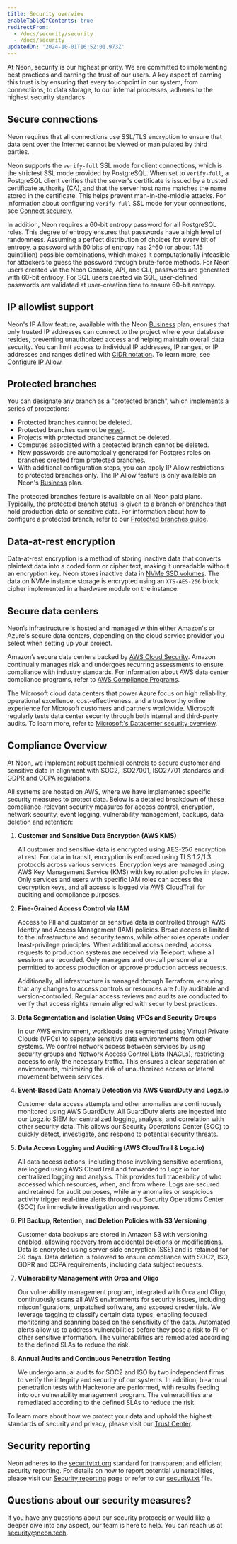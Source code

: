 ```yaml
---
title: Security overview
enableTableOfContents: true
redirectFrom:
  - /docs/security/security
  - /docs/security
updatedOn: '2024-10-01T16:52:01.973Z'
---
```


At Neon, security is our highest priority. We are committed to implementing best practices and earning the trust of our users. A key aspect of earning this trust is by ensuring that every touchpoint in our system, from connections, to data storage, to our internal processes, adheres to the highest security standards.

## Secure connections

Neon requires that all connections use SSL/TLS encryption to ensure that data sent over the Internet cannot be viewed or manipulated by third parties.

Neon supports the `verify-full` SSL mode for client connections, which is the strictest SSL mode provided by PostgreSQL. When set to `verify-full`, a PostgreSQL client verifies that the server's certificate is issued by a trusted certificate authority (CA), and that the server host name matches the name stored in the certificate. This helps prevent man-in-the-middle attacks. For information about configuring `verify-full` SSL mode for your connections, see [Connect securely](/docs/connect/connect-securely).

In addition, Neon requires a 60-bit entropy password for all PostgreSQL roles. This degree of entropy ensures that passwords have a high level of randomness. Assuming a perfect distribution of choices for every bit of entropy, a password with 60 bits of entropy has 2^60 (or about 1.15 quintillion) possible combinations, which makes it computationally infeasible for attackers to guess the password through brute-force methods. For Neon users created via the Neon Console, API, and CLI, passwords are generated with 60-bit entropy. For SQL users created via SQL, user-defined passwords are validated at user-creation time to ensure 60-bit entropy.

## IP allowlist support

Neon's IP Allow feature, available with the Neon [Business](/docs/introduction/plans#business) plan, ensures that only trusted IP addresses can connect to the project where your database resides, preventing unauthorized access and helping maintain overall data security. You can limit access to individual IP addresses, IP ranges, or IP addresses and ranges defined with [CIDR notation](/docs/reference/glossary#cidr-notation). To learn more, see [Configure IP Allow](/docs/manage/projects#configure-ip-allow).

## Protected branches

You can designate any branch as a "protected branch", which implements a series of protections:

- Protected branches cannot be deleted.
- Protected branches cannot be [reset](/docs/manage/branches#reset-a-branch-from-parent).
- Projects with protected branches cannot be deleted.
- Computes associated with a protected branch cannot be deleted.
- New passwords are automatically generated for Postgres roles on branches created from protected branches.
- With additional configuration steps, you can apply IP Allow restrictions to protected branches only. The IP Allow feature is only available on Neon's [Business](/docs/introduction/plans#business) plan.

The protected branches feature is available on all Neon paid plans. Typically, the protected branch status is given to a branch or branches that hold production data or sensitive data. For information about how to configure a protected branch, refer to our [Protected branches guide](/docs/guides/protected-branches).

## Data-at-rest encryption

Data-at-rest encryption is a method of storing inactive data that converts plaintext data into a coded form or cipher text, making it unreadable without an encryption key. Neon stores inactive data in [NVMe SSD volumes](https://docs.aws.amazon.com/AWSEC2/latest/UserGuide/ssd-instance-store.html#nvme-ssd-volumes). The data on NVMe instance storage is encrypted using an `XTS-AES-256` block cipher implemented in a hardware module on the instance.

## Secure data centers

Neon’s infrastructure is hosted and managed within either Amazon's or Azure's secure data centers, depending on the cloud service provider you select when setting up your project.

Amazon’s secure data centers backed by [AWS Cloud Security](https://aws.amazon.com/security/). Amazon continually manages risk and undergoes recurring assessments to ensure compliance with industry standards. For information about AWS data center compliance programs, refer to [AWS Compliance Programs](https://aws.amazon.com/compliance/programs/).

The Microsoft cloud data centers that power Azure focus on high reliability, operational excellence, cost-effectiveness, and a trustworthy online experience for Microsoft customers and partners worldwide. Microsoft regularly tests data center security through both internal and third-party audits. To learn more, refer to [Microsoft's Datacenter security overview](https://learn.microsoft.com/en-us/compliance/assurance/assurance-datacenter-security).

## Compliance Overview

At Neon, we implement robust technical controls to secure customer and sensitive data in alignment with SOC2, ISO27001, ISO27701 standards and GDPR and CCPA regulations.

All systems are hosted on AWS, where we have implemented specific security measures to protect data. Below is a detailed breakdown of these compliance-relevant security measures for access control, encryption, network security, event logging, vulnerability management, backups, data deletion and retention:

1. **Customer and Sensitive Data Encryption (AWS KMS)**

   All customer and sensitive data is encrypted using AES-256 encryption at rest. For data in transit, encryption is enforced using TLS 1.2/1.3 protocols across various services. Encryption keys are managed using AWS Key Management Service (KMS) with key rotation policies in place. Only services and users with specific IAM roles can access the decryption keys, and all access is logged via AWS CloudTrail for auditing and compliance purposes.

2. **Fine-Grained Access Control via IAM**

   Access to PII and customer or sensitive data is controlled through AWS Identity and Access Management (IAM) policies. Broad access is limited to the infrastructure and security teams, while other roles operate under least-privilege principles. When additional access needed, access requests to production systems are received via Teleport, where all sessions are recorded. Only managers and on-call personnel are permitted to access production or approve production access requests.

   Additionally, all infrastructure is managed through Terraform, ensuring that any changes to access controls or resources are fully auditable and version-controlled. Regular access reviews and audits are conducted to verify that access rights remain aligned with security best practices.

3. **Data Segmentation and Isolation Using VPCs and Security Groups**

   In our AWS environment, workloads are segmented using Virtual Private Clouds (VPCs) to separate sensitive data environments from other systems. We control network access between services by using security groups and Network Access Control Lists (NACLs), restricting access to only the necessary traffic. This ensures a clear separation of environments, minimizing the risk of unauthorized access or lateral movement between services.

4. **Event-Based Data Anomaly Detection via AWS GuardDuty and Logz.io**

   Customer data access attempts and other anomalies are continuously monitored using AWS GuardDuty. All GuardDuty alerts are ingested into our Logz.io SIEM for centralized logging, analysis, and correlation with other security data. This allows our Security Operations Center (SOC) to quickly detect, investigate, and respond to potential security threats.

5. **Data Access Logging and Auditing (AWS CloudTrail & Logz.io)**

   All data access actions, including those involving sensitive operations, are logged using AWS CloudTrail and forwarded to Logz.io for centralized logging and analysis. This provides full traceability of who accessed which resources, when, and from where. Logs are secured and retained for audit purposes, while any anomalies or suspicious activity trigger real-time alerts through our Security Operations Center (SOC) for immediate investigation and response.

6. **PII Backup, Retention, and Deletion Policies with S3 Versioning**

   Customer data backups are stored in Amazon S3 with versioning enabled, allowing recovery from accidental deletions or modifications. Data is encrypted using server-side encryption (SSE) and is retained for 30 days. Data deletion is followed to ensure compliance with SOC2, ISO, GDPR and CCPA requirements, including data subject requests.

7. **Vulnerability Management with Orca and Oligo**

   Our vulnerability management program, integrated with Orca and Oligo, continuously scans all AWS environments for security issues, including misconfigurations, unpatched software, and exposed credentials. We leverage tagging to classify certain data types, enabling focused monitoring and scanning based on the sensitivity of the data. Automated alerts allow us to address vulnerabilities before they pose a risk to PII or other sensitive information. The vulnerabilities are remediated according to the defined SLAs to reduce the risk.

8. **Annual Audits and Continuous Penetration Testing**

   We undergo annual audits for SOC2 and ISO by two independent firms to verify the integrity and security of our systems. In addition, bi-annual penetration tests with Hackerone are performed, with results feeding into our vulnerability management program. The vulnerabilities are remediated according to the defined SLAs to reduce the risk.

To learn more about how we protect your data and uphold the highest standards of security and privacy, please visit our [Trust Center](https://trust.neon.tech/).

## Security reporting

Neon adheres to the [securitytxt.org](https://securitytxt.org/) standard for transparent and efficient security reporting. For details on how to report potential vulnerabilities, please visit our [Security reporting](/docs/security/security-reporting) page or refer to our [security.txt](https://neon.tech/security.txt) file.

## Questions about our security measures?

If you have any questions about our security protocols or would like a deeper dive into any aspect, our team is here to help. You can reach us at [security@neon.tech](mailto:security@neon.tech).

